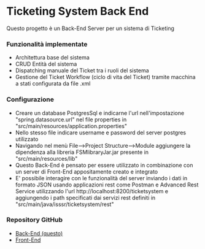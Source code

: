 # Ticketing System Back End #

Questo progetto è un Back-End Server per un sistema di Ticketing

### Funzionalità implementate ###

* Architettura base del sistema 
* CRUD Entità del sistema
* Dispatching manuale del Ticket tra i ruoli del sistema
* Gestione del Ticket Workflow (ciclo di vita del Ticket) tramite macchina a stati configurata da file .xml


### Configurazione ###

* Creare un database PostgresSql e indicarne l'url nell'impostazione "spring.datasource.url"
nel file properties in "src/main/resources/application.properties"
* Nello stesso file indicare username e password del server postgres utilizzato
* Navigando nel menù File-->Project Structure-->Module aggiungere la dipendenza alla libreria FSMlibraryJar.jar presente in
"src/main/resources/lib"
* Questo Back-End è pensato per essere utilizzato in combinazione con  un server di Front-End appositamente creato e integrato
* E' possibile interagire con le funzionalità del server inviando i dati in formato JSON usando applicazioni rest come Postman e Advanced Rest Service
utilizzando l'url http://localhost:8200/ticketsystem e aggiungendo i path specificati dai servizi rest definiti in 
"src/main/java/isssr/ticketsystem/rest"

### Repository GitHub ###

* [Back-End (questo)](https://github.com/UniversityProject-TorVergata/TicketSystem.git)
* [Front-End](https://github.com/UniversityProject-TorVergata/Ticketsystem-FE.git)

